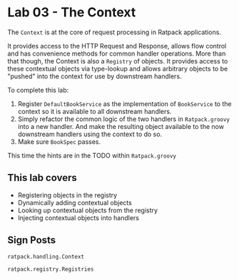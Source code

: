 # Lab 03 - The Context

The `Context` is at the core of request processing in Ratpack applications.

It provides access to the HTTP Request and Response, allows flow control and has convenience methods for common handler operations.
More than that though, the Context is also a `Registry` of objects.  It provides access to these contextual objects via type-lookup
and allows arbitrary objects to be "pushed" into the context for use by downstream handlers.

To complete this lab:

1. Register `DefaultBookService` as the implementation of `BookService` to the context so it is available to all downstream handlers.
1. Simply refactor the common logic of the two handlers in `Ratpack.groovy` into a new handler.  And make the resulting object available
to the now downstream handlers using the context to do so.
1. Make sure `BookSpec` passes.

This time the hints are in the TODO within `Ratpack.groovy`

## This lab covers

* Registering objects in the registry
* Dynamically adding contextual objects
* Looking up contextual objects from the registry
* Injecting contextual objects into handlers

## Sign Posts

`ratpack.handling.Context`

`ratpack.registry.Registries`